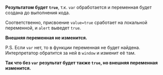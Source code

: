 **Результатом будет `true`**, т.к. `var` обработается и переменная будет создана до выполнения кода.

Соответственно, присвоение `value=true` сработает на локальной переменной, и `alert` выведет `true`.

**Внешняя переменная не изменится.**

P.S. Если `var` нет, то в функции переменная не будет найдена. Интерпретатор обратится за ней в `window` и изменит её там.

**Так что без `var` результат будет также `true`, но внешняя переменная изменится.**
